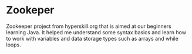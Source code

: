 # Zookeper
 Zookeeper project from hyperskill.org that is aimed at our beginners learning Java. It helped me understand some syntax basics and learn how to work with variables and data storage types such as arrays and while loops.

